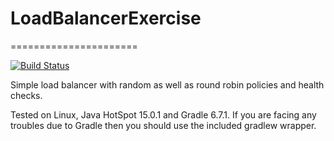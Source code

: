 # LoadBalancerExercise
======================

[![Build Status](https://travis-ci.com/massiccio/LoadBalancerExercise.svg?branch=master)](https://travis-ci.com/massiccio/LoadBalancerExercise)


Simple load balancer with random as well as round robin policies and health checks.

Tested on Linux, Java HotSpot 15.0.1 and Gradle 6.7.1.
If you are facing any troubles due to Gradle then you should use the included gradlew wrapper.
